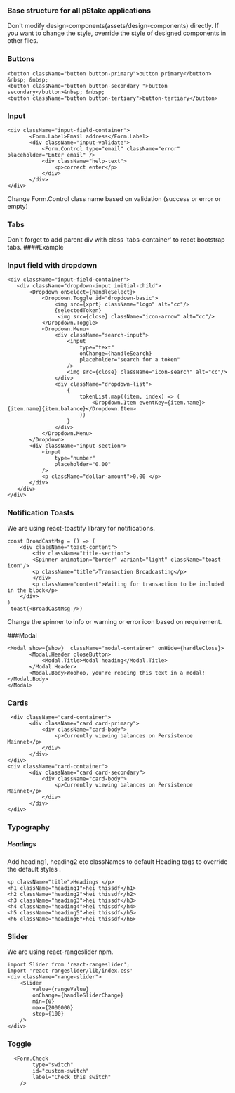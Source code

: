 ### Base structure for all pStake applications

Don't modify design-components(assets/design-components) directly. If you want to change the style, override the style 
of designed components in other files.

### Buttons
    <button className="button button-primary">button primary</button> &nbsp; &nbsp;
    <button className="button button-secondary ">button secondary</button>&nbsp; &nbsp;
    <button className="button button-tertiary">button-tertiary</button>
### Input
    <div className="input-field-container">
           <Form.Label>Email address</Form.Label>
           <div className="input-validate">
               <Form.Control type="email" className="error" placeholder="Enter email" />
               <div className="help-text">
                   <p>correct enter</p>
               </div>
           </div>
    </div>
Change Form.Control class name based on validation (success or error or empty)
### Tabs
Don't forget to add parent div with class 'tabs-container' to react bootstrap tabs.
####Example
    <div className="tabs-container">
        <Tabs/>
    </div>
### Input field with dropdown
    <div className="input-field-container">
       <div className="dropdown-input initial-child">
           <Dropdown onSelect={handleSelect}>
               <Dropdown.Toggle id="dropdown-basic">
                   <img src={xprt} className="logo" alt="cc"/>
                   {selectedToken}
                    <img src={close} className="icon-arrow" alt="cc"/>
               </Dropdown.Toggle>
               <Dropdown.Menu>
                   <div className="search-input">
                       <input
                           type="text"
                           onChange={handleSearch}
                           placeholder="search for a token"
                       />
                       <img src={close} className="icon-search" alt="cc"/>
                   </div>
                   <div className="dropdown-list">
                       {
                           tokenList.map((item, index) => (
                               <Dropdown.Item eventKey={item.name}>{item.name}{item.balance}</Dropdown.Item>
                           ))
                       }
                   </div>
               </Dropdown.Menu>
           </Dropdown>
           <div className="input-section">
               <input
                   type="number"
                   placeholder="0.00"
               />
               <p className="dollar-amount">0.00 </p>
           </div>
       </div>
    </div>

### Notification Toasts

We are using react-toastify library for notifications.

    const BroadCastMsg = () => (
        <div className="toast-content">
            <div className="title-section">
            <Spinner animation="border" variant="light" className="toast-icon"/>
            <p className="title">Transaction Broadcasting</p>
            </div>
            <p className="content">Waiting for transaction to be included in the block</p>
        </div>
    )
     toast(<BroadCastMsg />)
Change the spinner to info or warning or error icon based on requirement.

###Modal

    <Modal show={show}  className="modal-container" onHide={handleClose}>
           <Modal.Header closeButton>
               <Modal.Title>Modal heading</Modal.Title>
           </Modal.Header>
           <Modal.Body>Woohoo, you're reading this text in a modal!</Modal.Body>
    </Modal>

### Cards
     <div className="card-container">
           <div className="card card-primary">
               <div className="card-body">
                   <p>Currently viewing balances on Persistence Mainnet</p>
               </div>
           </div>
    </div>
    <div className="card-container">
           <div className="card card-secondary">
               <div className="card-body">
                   <p>Currently viewing balances on Persistence Mainnet</p>
               </div>
           </div>
    </div>

### Typography

##### Headings
Add heading1, heading2 etc classNames to default Heading tags to override the default styles .

    <p className="title">Headings </p>
    <h1 className="heading1">hei thissdf</h1>
    <h2 className="heading2">hei thissdf</h2>
    <h3 className="heading3">hei thissdf</h3>
    <h4 className="heading4">hei thissdf</h4>
    <h5 className="heading5">hei thissdf</h5>
    <h6 className="heading6">hei thissdf</h6>

### Slider

We are using react-rangeslider npm.

    import Slider from 'react-rangeslider';
    import 'react-rangeslider/lib/index.css'
    <div className="range-slider">
        <Slider
            value={rangeValue}
            onChange={handleSliderChange}
            min={0}
            max={2000000}
            step={100}
        />
    </div>

### Toggle

      <Form.Check
            type="switch"
            id="custom-switch"
            label="Check this switch"
        />